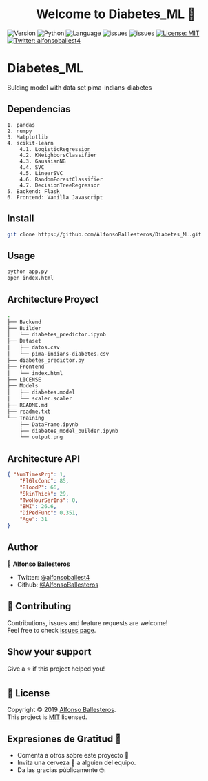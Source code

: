 <h1 align="center">Welcome to Diabetes_ML 👋</h1>
<p>
  <img alt="Version" src="https://img.shields.io/badge/version-0.0.1-blue.svg?cacheSeconds=2592000" />
  <img alt="Python" src="https://img.shields.io/pypi/pyversions/pip" />
  <img alt="Language" src="https://img.shields.io/github/languages/top/AlfonsoBallesteros/Diabetes_ML" />
  <img alt="issues" src="https://img.shields.io/github/issues/AlfonsoBallesteros/Diabetes_ML" />
  <img alt="issues" src="https://img.shields.io/github/last-commit/AlfonsoBallesteros/Diabetes_ML" />
  <a href="https://github.com/AlfonsoBallesteros/Diabetes_ML/blob/master/LICENSE" target="_blank">
    <img alt="License: MIT" src="https://img.shields.io/badge/License-MIT-yellow.svg" />
  </a>
  <a href="https://twitter.com/alfonsoballest4" target="_blank">
    <img alt="Twitter: alfonsoballest4" src="https://img.shields.io/twitter/follow/alfonsoballest4.svg?style=social" />
  </a>
</p>

# Diabetes_ML
Bulding model with data set pima-indians-diabetes

## Dependencias
    1. pandas
    2. numpy
    3. Matplotlib
    4. scikit-learn
        4.1. LogisticRegression
        4.2. KNeighborsClassifier
        4.3. GaussianNB
        4.4. SVC
        4.5. LinearSVC
        4.6. RandomForestClassifier
        4.7. DecisionTreeRegressor
    5. Backend: Flask
    6. Frontend: Vanilla Javascript

## Install

```sh
git clone https://github.com/AlfonsoBallesteros/Diabetes_ML.git
```

## Usage

```sh
python app.py
open index.html
```

## Architecture Proyect

```sh
.
├── Backend
├── Builder
│   └── diabetes_predictor.ipynb
├── Dataset
│   ├── datos.csv
│   └── pima-indians-diabetes.csv
├── diabetes_predictor.py
├── Frontend
│   └── index.html
├── LICENSE
├── Models
│   ├── diabetes.model
│   └── scaler.scaler
├── README.md
├── readme.txt
└── Training
    ├── DataFrame.ipynb
    ├── diabetes_model_builder.ipynb
    └── output.png
```

## Architecture API

```json
{ "NumTimesPrg": 1,
    "PlGlcConc": 85,
    "BloodP": 66,
    "SkinThick": 29,
    "TwoHourSerIns": 0,
    "BMI": 26.6,
    "DiPedFunc": 0.351,
    "Age": 31
}
```
## Author

👤 **Alfonso Ballesteros**

* Twitter: [@alfonsoballest4](https://twitter.com/alfonsoballest4)
* Github: [@AlfonsoBallesteros](https://github.com/AlfonsoBallesteros)

## 🤝 Contributing

Contributions, issues and feature requests are welcome!<br />Feel free to check [issues page](https://github.com/AlfonsoBallesteros/Diabetes_ML/issues).

## Show your support

Give a ⭐️ if this project helped you!

## 📝 License

Copyright © 2019 [Alfonso Ballesteros](https://github.com/AlfonsoBallesteros).<br />
This project is [MIT](https://github.com/AlfonsoBallesteros/Diabetes_ML/blob/master/LICENSE) licensed.

## Expresiones de Gratitud 🎁

* Comenta a otros sobre este proyecto 📢
* Invita una cerveza 🍺 a alguien del equipo. 
* Da las gracias públicamente 🤓.